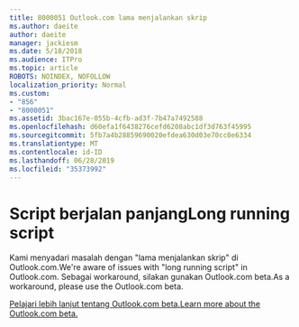 ```yaml
---
title: 8000051 Outlook.com lama menjalankan skrip
ms.author: daeite
author: daeite
manager: jackiesm
ms.date: 5/18/2018
ms.audience: ITPro
ms.topic: article
ROBOTS: NOINDEX, NOFOLLOW
localization_priority: Normal
ms.custom:
- "856"
- "8000051"
ms.assetid: 3bac167e-055b-4cfb-ad3f-7b47a7492588
ms.openlocfilehash: d60efa1f6438276cefd6208abc1df3d763f45995
ms.sourcegitcommit: 5fb7a4b28859690020efdea630d03e70cc0e6334
ms.translationtype: MT
ms.contentlocale: id-ID
ms.lasthandoff: 06/28/2019
ms.locfileid: "35373992"
---
```

# <a name="long-running-script"></a><span data-ttu-id="84123-102">Script berjalan panjang</span><span class="sxs-lookup"><span data-stu-id="84123-102">Long running script</span></span>

<span data-ttu-id="84123-103">Kami menyadari masalah dengan "lama menjalankan skrip" di Outlook.com.</span><span class="sxs-lookup"><span data-stu-id="84123-103">We're aware of issues with "long running script" in Outlook.com.</span></span> <span data-ttu-id="84123-104">Sebagai workaround, silakan gunakan Outlook.com beta.</span><span class="sxs-lookup"><span data-stu-id="84123-104">As a workaround, please use the Outlook.com beta.</span></span>
  
[<span data-ttu-id="84123-105">Pelajari lebih lanjut tentang Outlook.com beta.</span><span class="sxs-lookup"><span data-stu-id="84123-105">Learn more about the Outlook.com beta.</span></span>](https://go.microsoft.com/fwlink/p/?linkid=874356)
  